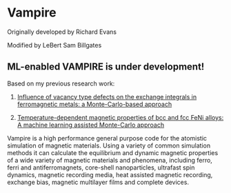 # Vampire

Originally developed by Richard Evans

Modified by LeBert Sam Billgates

## ML-enabled VAMPIRE is under development!

Based on my previous research work:
1. [Influence of vacancy type defects on the exchange integrals in ferromagnetic metals: a Monte-Carlo-based approach](https://iopscience.iop.org/article/10.1088/1402-4896/ad3505)

2. [Temperature-dependent magnetic properties of bcc and fcc FeNi alloys: A machine learning assisted Monte-Carlo approach](https://www.sciencedirect.com/science/article/abs/pii/S0921452624007300?via%3Dihub)

Vampire is a high performance general purpose code for the atomistic simulation of magnetic materials. Using a variety of common simulation methods it can calculate the equilibrium and dynamic magnetic properties of a wide variety of magnetic materials and phenomena, including ferro, ferri and antiferromagnets, core-shell nanoparticles, ultrafast spin dynamics, magnetic recording media, heat assisted magnetic recording, exchange bias, magnetic multilayer films and complete devices.



